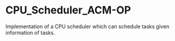 # CPU_Scheduler_ACM-OP
Implementation of a CPU scheduler which can schedule tasks given information of  tasks. 
